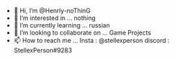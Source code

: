 - 👋 Hi, I’m @Henrly-noThinG
- 👀 I’m interested in ... nothing  
- 🌱 I’m currently learning ... russian 
- 💞️ I’m looking to collaborate on ... Game Projects 
- 📫 How to reach me ... Insta : @stellexperson discord : StellexPerson#9283

<!---
Henrly-noThinG/Henrly-noThinG is a ✨ special ✨ repository because its `README.md` (this file) appears on your GitHub profile.
You can click the Preview link to take a look at your changes.
--->
